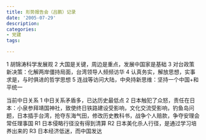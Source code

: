 ```yaml
---
title: 形势报告会（吕鹏）记录
date: '2005-07-29'
description:
categories:
- 党建
tags:

---
```


1 胡锦涛科学发展观
2 大国是关键，周边是重点，发展中国家是基础
3 对台政策新决策：化解两岸僵持局面，台湾领导人频频访华
4 认真务实，解放思想，实事求是，与时俱进的哲学思想
5 连战等访问大陆，中央持新思维：坚持一个中国+和平统一

当前中日关系
1 中日关系矛盾多，已达历史最低点
2 日本触犯了众怒，责任在日本：小泉参拜靖国神社，致使终日铁路建设受影响，文化交流受影响，钓鱼岛问题，日本插手台湾，抢夺东海气田，修改历史教科书，战争个人赔款，争夺安理会常任理事国
R1 日本侵略行径没有得到清算
R2 日本美化杀人行径，是通过学习培养出来的
R3 日本经济低迷，而中国发达
